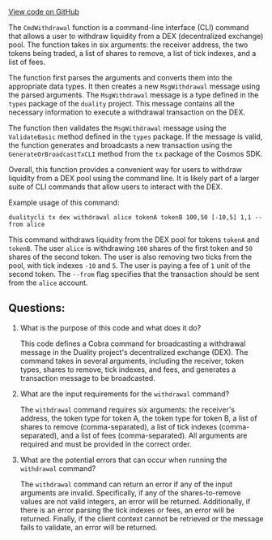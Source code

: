 [View code on GitHub](https://github.com/duality-labs/duality/dex/client/cli/tx_withdrawl.go)

The `CmdWithdrawal` function is a command-line interface (CLI) command that allows a user to withdraw liquidity from a DEX (decentralized exchange) pool. The function takes in six arguments: the receiver address, the two tokens being traded, a list of shares to remove, a list of tick indexes, and a list of fees. 

The function first parses the arguments and converts them into the appropriate data types. It then creates a new `MsgWithdrawal` message using the parsed arguments. The `MsgWithdrawal` message is a type defined in the `types` package of the `duality` project. This message contains all the necessary information to execute a withdrawal transaction on the DEX. 

The function then validates the `MsgWithdrawal` message using the `ValidateBasic` method defined in the `types` package. If the message is valid, the function generates and broadcasts a new transaction using the `GenerateOrBroadcastTxCLI` method from the `tx` package of the Cosmos SDK. 

Overall, this function provides a convenient way for users to withdraw liquidity from a DEX pool using the command line. It is likely part of a larger suite of CLI commands that allow users to interact with the DEX. 

Example usage of this command: 

```
dualitycli tx dex withdrawal alice tokenA tokenB 100,50 [-10,5] 1,1 --from alice
```

This command withdraws liquidity from the DEX pool for tokens `tokenA` and `tokenB`. The user `alice` is withdrawing `100` shares of the first token and `50` shares of the second token. The user is also removing two ticks from the pool, with tick indexes `-10` and `5`. The user is paying a fee of `1` unit of the second token. The `--from` flag specifies that the transaction should be sent from the `alice` account.
## Questions: 
 1. What is the purpose of this code and what does it do?
    
    This code defines a Cobra command for broadcasting a withdrawal message in the Duality project's decentralized exchange (DEX). The command takes in several arguments, including the receiver, token types, shares to remove, tick indexes, and fees, and generates a transaction message to be broadcasted.

2. What are the input requirements for the `withdrawal` command?
    
    The `withdrawal` command requires six arguments: the receiver's address, the token type for token A, the token type for token B, a list of shares to remove (comma-separated), a list of tick indexes (comma-separated), and a list of fees (comma-separated). All arguments are required and must be provided in the correct order.

3. What are the potential errors that can occur when running the `withdrawal` command?
    
    The `withdrawal` command can return an error if any of the input arguments are invalid. Specifically, if any of the shares-to-remove values are not valid integers, an error will be returned. Additionally, if there is an error parsing the tick indexes or fees, an error will be returned. Finally, if the client context cannot be retrieved or the message fails to validate, an error will be returned.